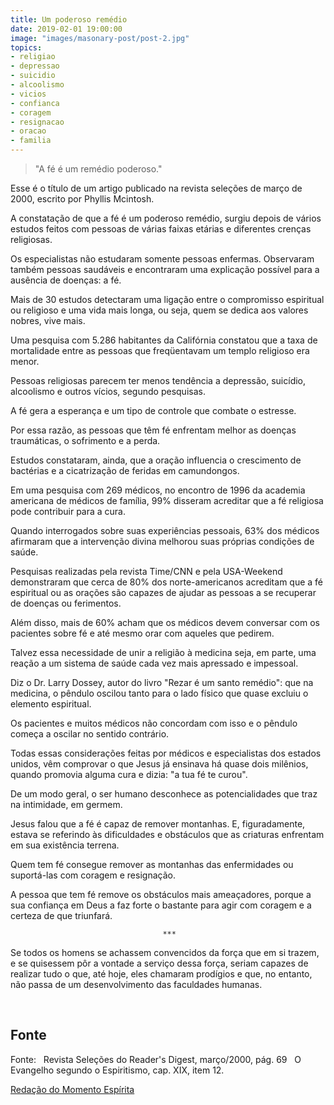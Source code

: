 ```yaml
---
title: Um poderoso remédio
date: 2019-02-01 19:00:00
image: "images/masonary-post/post-2.jpg"
topics: 
- religiao
- depressao
- suicidio
- alcoolismo
- vicios
- confianca
- coragem
- resignacao
- oracao
- familia
---
```


> "A fé é um remédio poderoso."

Esse é o título de um artigo publicado na revista seleções de março de 2000,
escrito por Phyllis Mcintosh.

A constatação de que a fé é um poderoso remédio, surgiu depois de vários
estudos feitos com pessoas de várias faixas etárias e diferentes crenças
religiosas.

Os especialistas não estudaram somente pessoas enfermas. Observaram também
pessoas saudáveis e encontraram uma explicação possível para a ausência de
doenças: a fé.

Mais de 30 estudos detectaram uma ligação entre o compromisso espiritual ou
religioso e uma vida mais longa, ou seja, quem se dedica aos valores nobres,
vive mais.

Uma pesquisa com 5.286 habitantes da Califórnia constatou que a taxa de
mortalidade entre as pessoas que freqüentavam um templo religioso era menor.

Pessoas religiosas parecem ter menos tendência a depressão, suicídio,
alcoolismo e outros vícios, segundo pesquisas.

A fé gera a esperança e um tipo de controle que combate o estresse.

Por essa razão, as pessoas que têm fé enfrentam melhor as doenças traumáticas,
o sofrimento e a perda.

Estudos constataram, ainda, que a oração influencia o crescimento de bactérias
e a cicatrização de feridas em camundongos.

Em uma pesquisa com 269 médicos, no encontro de 1996 da academia americana de
médicos de família, 99% disseram acreditar que a fé religiosa pode contribuir
para a cura.

Quando interrogados sobre suas experiências pessoais, 63% dos médicos afirmaram
que a intervenção divina melhorou suas próprias condições de saúde.

Pesquisas realizadas pela revista Time/CNN e pela USA-Weekend demonstraram que
cerca de 80% dos norte-americanos acreditam que a fé espiritual ou as orações
são capazes de ajudar as pessoas a se recuperar de doenças ou ferimentos.

Além disso, mais de 60% acham que os médicos devem conversar com os pacientes
sobre fé e até mesmo orar com aqueles que pedirem.

Talvez essa necessidade de unir a religião à medicina seja, em parte, uma
reação a um sistema de saúde cada vez mais apressado e impessoal.

Diz o Dr. Larry Dossey, autor do livro "Rezar é um santo remédio": que na
medicina, o pêndulo oscilou tanto para o lado físico que quase excluiu o
elemento espiritual.

Os pacientes e muitos médicos não concordam com isso e o pêndulo começa a
oscilar no sentido contrário.

Todas essas considerações feitas por médicos e especialistas dos estados
unidos, vêm comprovar o que Jesus já ensinava há quase dois milênios, quando
promovia alguma cura e dizia: "a tua fé te curou".

De um modo geral, o ser humano desconhece as potencialidades que traz na
intimidade, em germem.

Jesus falou que a fé é capaz de remover montanhas. E, figuradamente, estava se
referindo às dificuldades e obstáculos que as criaturas enfrentam em sua
existência terrena.

Quem tem fé consegue remover as montanhas das enfermidades ou suportá-las com
coragem e resignação.

A pessoa que tem fé remove os obstáculos mais ameaçadores, porque a sua
confiança em Deus a faz forte o bastante para agir com coragem e a certeza de
que triunfará.

                                      ***

Se todos os homens se achassem convencidos da força que em si trazem, e se
quisessem pôr a vontade a serviço dessa força, seriam capazes de realizar tudo
o que, até hoje, eles chamaram prodígios e que, no entanto, não passa de um
desenvolvimento das faculdades humanas.

 

## Fonte
Fonte:  
Revista Seleções do Reader's Digest, março/2000, pág. 69  
O Evangelho segundo o Espiritismo, cap. XIX, item 12.


[Redação do Momento Espírita](http://www.momento.com.br/pt/ler_texto.php?id=483)


